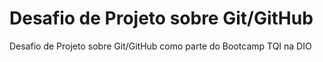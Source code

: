 #  Desafio de Projeto sobre Git/GitHub 
Desafio de Projeto sobre Git/GitHub como parte do Bootcamp TQI na DIO
